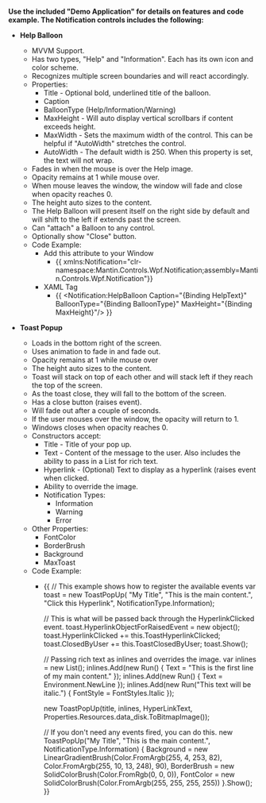 **Use the included "Demo Application" for details on features and code example.  The Notification controls includes the following:**

* **Help Balloon**
	* MVVM Support.
	* Has two types, "Help" and "Information".  Each has its own icon and color scheme.
	* Recognizes multiple screen boundaries and will react accordingly.
	* Properties:
		* Title - Optional bold, underlined title of the balloon.
		* Caption
		* BalloonType (Help/Information/Warning)
		* MaxHeight - Will auto display vertical scrollbars if content exceeds height.
		* MaxWidth - Sets the maximum width of the control.  This can be helpful if "AutoWidth" stretches the control.
		* AutoWidth - The default width is 250. When this property is set, the text will not wrap.
	* Fades in when the mouse is over the Help image.
	* Opacity remains at 1 while mouse over.
	* When mouse leaves the window, the window will fade and close when opacity reaches 0.
	* The height auto sizes to the content.
	* The Help Balloon will present itself on the right side by default and will shift to the left if extends past the screen.
	* Can "attach" a Balloon to any control.
	* Optionally show "Close" button.
	* Code Example:
		* Add this attribute to your Window
			* {{ xmlns:Notification="clr-namespace:Mantin.Controls.Wpf.Notification;assembly=Mantin.Controls.Wpf.Notification"}}
		* XAML Tag
			* {{ <Notification:HelpBalloon Caption="{Binding HelpText}" BalloonType="{Binding BalloonType}" MaxHeight="{Binding MaxHeight}"/> }}

* **Toast Popup**
	* Loads in the bottom right of the screen.
	* Uses animation to fade in and fade out.
	* Opacity remains at 1 while mouse over
	* The height auto sizes to the content.
	* Toast will stack on top of each other and will stack left if they reach the top of the screen.
	* As the toast close, they will fall to the bottom of the screen.
	* Has a close button (raises event).
	* Will fade out after a couple of seconds.
	* If the user mouses over the window, the opacity will return to 1.
	* Windows closes when opacity reaches 0.
	* Constructors accept:
		* Title - Title of your pop up.
		* Text - Content of the message to the user.  Also includes the ability to pass in a List<Inline> for rich text.
		* Hyperlink - (Optional) Text to display as a hyperlink (raises event when clicked.
		* Ability to override the image.
		* Notification Types:
			* Information
			* Warning
			* Error
	* Other Properties:
		* FontColor
		* BorderBrush
		* Background
		* MaxToast
	* Code Example:
		* {{
            // This example shows how to register the available events
            var toast = new ToastPopUp(
                "My Title",
                "This is the main content.",
                "Click this Hyperlink",
                NotificationType.Information);

            // This is what will be passed back through the HyperlinkClicked event.
            toast.HyperlinkObjectForRaisedEvent = new object(); 
            toast.HyperlinkClicked += this.ToastHyperlinkClicked;
            toast.ClosedByUser += this.ToastClosedByUser;
            toast.Show();

            // Passing rich text as inlines and overrides the image.
            var inlines = new List<Inline>();
            inlines.Add(new Run() { Text = "This is the first line of my main content." });
            inlines.Add(new Run() { Text = Environment.NewLine });
            inlines.Add(new Run("This text will be italic.") { FontStyle = FontStyles.Italic });

            new ToastPopUp(title, inlines, HyperLinkText, Properties.Resources.data_disk.ToBitmapImage());

            // If you don't need any events fired, you can do this.
            new ToastPopUp("My Title", "This is the main content.", NotificationType.Information)
            {
                Background = new LinearGradientBrush(Color.FromArgb(255, 4, 253, 82), Color.FromArgb(255, 10, 13, 248), 90),
                BorderBrush = new SolidColorBrush(Color.FromRgb(0, 0, 0)),
                FontColor = new SolidColorBrush(Color.FromArgb(255, 255, 255, 255))
            }.Show();
}}